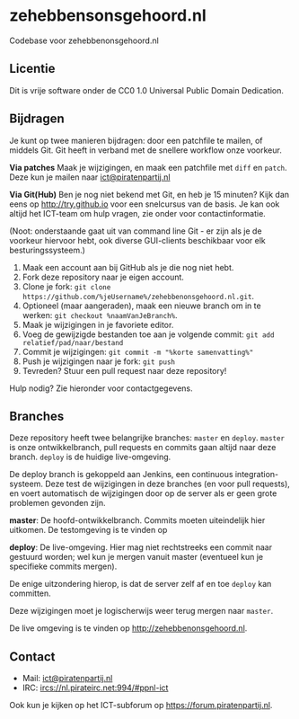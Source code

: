 zehebbensonsgehoord.nl
==============

Codebase voor zehebbenonsgehoord.nl

Licentie
--------

Dit is vrije software onder de CC0 1.0 Universal Public Domain
Dedication.

Bijdragen
---------

Je kunt op twee manieren bijdragen: door een patchfile te mailen, of
middels Git. Git heeft in verband met de snellere workflow onze
voorkeur.

**Via patches**
Maak je wijzigingen, en maak een patchfile met `diff` en `patch`. Deze
kun je mailen naar <ict@piratenpartij.nl>

**Via Git(Hub)**
Ben je nog niet bekend met Git, en heb je 15 minuten? Kijk dan eens op
<http://try.github.io> voor een snelcursus van de basis. Je kan ook
altijd het ICT-team om hulp vragen, zie onder voor contactinformatie.

(Noot: onderstaande gaat uit van command line Git - er zijn als je de
voorkeur hiervoor hebt, ook diverse GUI-clients beschikbaar voor elk
besturingssysteem.)

1. Maak een account aan bij GitHub als je die nog niet
   hebt.
2. Fork deze repository naar je eigen account.
3. Clone je fork:
   `git clone https://github.com/%jeUsername%/zehebbenonsgehoord.nl.git`.
4. Optioneel (maar aangeraden), maak een nieuwe branch om in te
   werken: `git checkout %naamVanJeBranch%`.
4. Maak je wijzigingen in je favoriete editor.
5. Voeg de gewijzigde bestanden toe aan je volgende commit:
   `git add relatief/pad/naar/bestand`
6. Commit je wijzigingen: `git commit -m "%korte samenvatting%"`
7. Push je wijzigingen naar je fork: `git push`
8. Tevreden? Stuur een pull request naar deze repository!

Hulp nodig? Zie hieronder voor contactgegevens.

Branches
--------

Deze repository heeft twee belangrijke branches: `master` en `deploy`.
`master` is onze ontwikkelbranch, pull requests en commits gaan altijd
naar deze branch. `deploy` is de huidige live-omgeving.

De deploy branch is gekoppeld aan Jenkins, een continuous integration-
systeem. Deze test de wijzigingen in deze branches (en voor pull
requests), en voert automatisch de wijzigingen door op de server als
er geen grote problemen gevonden zijn.

**master**: De hoofd-ontwikkelbranch. Commits moeten uiteindelijk hier
uitkomen. De testomgeving is te vinden op

**deploy**: De live-omgeving. Hier mag niet rechtstreeks een commit
naar gestuurd worden; wel kun je mergen vanuit master (eventueel kun
je specifieke commits mergen).

De enige uitzondering hierop, is dat de server zelf af en toe `deploy`
kan committen.

Deze wijzigingen moet je logischerwijs weer terug mergen naar
`master`.

De live omgeving is te vinden op <http://zehebbenonsgehoord.nl>.

Contact
-------

* Mail: <ict@piratenpartij.nl>
* IRC:  <ircs://nl.pirateirc.net:994/#ppnl-ict>

Ook kun je kijken op het ICT-subforum op
<https://forum.piratenpartij.nl>.
